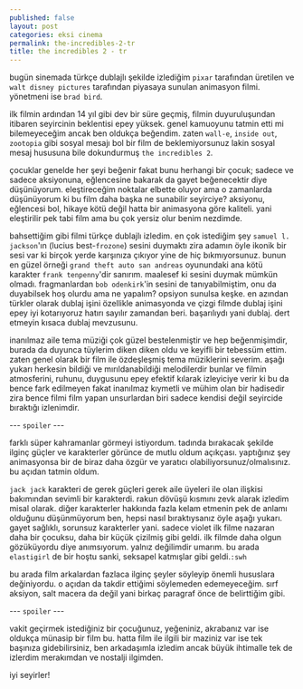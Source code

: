 ```yaml
---
published: false
layout: post
categories: eksi cinema
permalink: the-incredibles-2-tr
title: the incredibles 2 - tr
---
```

bugün sinemada türkçe dublajlı şekilde izlediğim `pixar` tarafından üretilen ve `walt disney pictures` tarafından piyasaya sunulan animasyon filmi. yönetmeni ise `brad bird`.

ilk filmin ardından 14 yıl gibi dev bir süre geçmiş, filmin duyuruluşundan itibaren seyircinin beklentisi epey yüksek. genel kamuoyunu tatmin etti mi bilemeyeceğim ancak ben oldukça beğendim. zaten `wall-e`, `inside out`, `zootopia` gibi sosyal mesajı bol bir film de beklemiyorsunuz lakin sosyal mesaj hususuna bile dokundurmuş `the incredibles 2`.

çocuklar genelde her şeyi beğenir fakat bunu herhangi bir çocuk; sadece ve sadece aksiyonuna, eğlencesine bakarak da gayet beğenecektir diye düşünüyorum. eleştireceğim noktalar elbette oluyor ama o zamanlarda düşünüyorum ki bu film daha başka ne sunabilir seyirciye? aksiyonu, eğlencesi bol, hikaye kötü değil hatta bir animasyona göre kaliteli. yani eleştirilir pek tabi film ama bu çok yersiz olur benim nezdimde.

bahsettiğim gibi filmi türkçe dublajlı izledim. en çok istediğim şey `samuel l. jackson`'ın (lucius best-`frozone`) sesini duymaktı zira adamın öyle ikonik bir sesi var ki birçok yerde karşınıza çıkıyor yine de hiç bıkmıyorsunuz. bunun en güzel örneği `grand theft auto san andreas` oyunundaki ana kötü karakter `frank tenpenny`'dir sanırım. maalesef ki sesini duymak mümkün olmadı. fragmanlardan `bob odenkirk`'in sesini de tanıyabilmiştim, onu da duyabilsek hoş olurdu ama ne yapalım? opsiyon sunulsa keşke. en azından türkler olarak dublaj işini özellikle animasyonda ve çizgi filmde dublaj işini epey iyi kotarıyoruz hatırı sayılır zamandan beri. başarılıydı yani dublaj. dert etmeyin kısaca dublaj mevzusunu.

inanılmaz aile tema müziği çok güzel bestelenmiştir ve hep beğenmişimdir, burada da duyunca tüylerim diken diken oldu ve keyifli bir tebessüm ettim. zaten genel olarak bir film ile özdeşleşmiş tema müziklerini severim. aşağı yukarı herkesin bildiği ve mırıldanabildiği melodilerdir bunlar ve filmin atmosferini, ruhunu, duygusunu epey efektif kılarak izleyiciye verir ki bu da bence fark edilmeyen fakat inanılmaz kıymetli ve mühim olan bir hadisedir zira bence filmi film yapan unsurlardan biri sadece kendisi değil seyircide bıraktığı izlenimdir. 

--- `spoiler` ---

farklı süper kahramanlar görmeyi istiyordum. tadında bırakacak şekilde ilginç güçler ve karakterler görünce de mutlu oldum açıkçası. yaptığınız şey animasyonsa bir de biraz daha özgür ve yaratıcı olabiliyorsunuz/olmalısınız. bu açıdan tatmin oldum.

`jack jack` karakteri de gerek güçleri gerek aile üyeleri ile olan ilişkisi bakımından sevimli bir karakterdi. rakun dövüşü kısmını zevk alarak izledim misal olarak.
diğer karakterler hakkında fazla kelam etmenin pek de anlamı olduğunu düşünmüyorum ben, hepsi nasıl bıraktıysanız öyle aşağı yukarı. gayet sağlıklı, sorunsuz karakterler yani. sadece violet ilk filme nazaran daha bir çocuksu, daha bir küçük çizilmiş gibi geldi. ilk filmde daha olgun gözüküyordu diye anımsıyorum. yalnız değilimdir umarım. bu arada `elastigirl` de bir hoştu sanki, seksapel katmışlar gibi geldi.`:swh`

bu arada film arkalardan fazlaca ilginç şeyler söyleyip önemli hususlara değiniyordu. o açıdan da takdir ettiğimi söylemeden edemeyeceğim. sırf aksiyon, salt macera da değil yani birkaç paragraf önce de belirttiğim gibi.

--- `spoiler` ---
 
vakit geçirmek istediğiniz bir çocuğunuz, yeğeniniz, akrabanız var ise oldukça
münasip bir film bu. hatta film ile ilgili bir maziniz var ise tek başınıza gidebilirsiniz, ben arkadaşımla izledim ancak büyük ihtimalle tek de izlerdim merakımdan ve nostalji ilgimden. 

iyi seyirler!